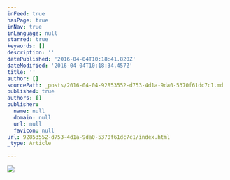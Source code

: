 ```yaml
---
inFeed: true
hasPage: true
inNav: true
inLanguage: null
starred: true
keywords: []
description: ''
datePublished: '2016-04-04T10:18:41.820Z'
dateModified: '2016-04-04T10:18:34.457Z'
title: ''
author: []
sourcePath: _posts/2016-04-04-92853552-d753-4d1a-9da0-5370f61dc7c1.md
published: true
authors: []
publisher:
  name: null
  domain: null
  url: null
  favicon: null
url: 92853552-d753-4d1a-9da0-5370f61dc7c1/index.html
_type: Article

---
```

![](https://the-grid-user-content.s3-us-west-2.amazonaws.com/e2d35f7b-9b9e-4f53-8fbd-61730ce4c7c3.jpg)